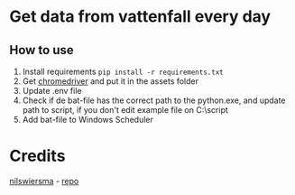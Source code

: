 # Get data from vattenfall every day

## How to use

1. Install requirements ```pip install -r requirements.txt```  
2. Get [chromedriver](https://googlechromelabs.github.io/chrome-for-testing/) and put it in the assets folder
3. Update .env file
4. Check if de bat-file has the correct path to the python.exe, and update path to script, if you don't edit example file on C:\script
5. Add bat-file to Windows Scheduler 

# Credits
[nilswiersma](https://github.com/nilswiersma) - [repo](https://github.com/nilswiersma/vattenfall)